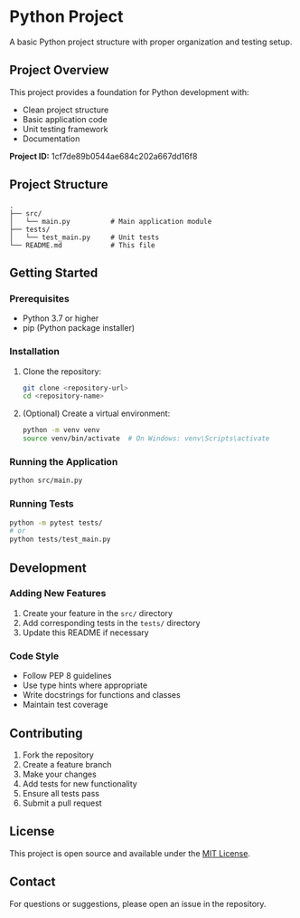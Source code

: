 # Python Project

A basic Python project structure with proper organization and testing setup.

## Project Overview

This project provides a foundation for Python development with:
- Clean project structure
- Basic application code
- Unit testing framework
- Documentation

**Project ID:** 1cf7de89b0544ae684c202a667dd16f8

## Project Structure

```
.
├── src/
│   └── main.py          # Main application module
├── tests/
│   └── test_main.py     # Unit tests
└── README.md            # This file
```

## Getting Started

### Prerequisites

- Python 3.7 or higher
- pip (Python package installer)

### Installation

1. Clone the repository:
   ```bash
   git clone <repository-url>
   cd <repository-name>
   ```

2. (Optional) Create a virtual environment:
   ```bash
   python -m venv venv
   source venv/bin/activate  # On Windows: venv\Scripts\activate
   ```

### Running the Application

```bash
python src/main.py
```

### Running Tests

```bash
python -m pytest tests/
# or
python tests/test_main.py
```

## Development

### Adding New Features

1. Create your feature in the `src/` directory
2. Add corresponding tests in the `tests/` directory
3. Update this README if necessary

### Code Style

- Follow PEP 8 guidelines
- Use type hints where appropriate
- Write docstrings for functions and classes
- Maintain test coverage

## Contributing

1. Fork the repository
2. Create a feature branch
3. Make your changes
4. Add tests for new functionality
5. Ensure all tests pass
6. Submit a pull request

## License

This project is open source and available under the [MIT License](LICENSE).

## Contact

For questions or suggestions, please open an issue in the repository.
